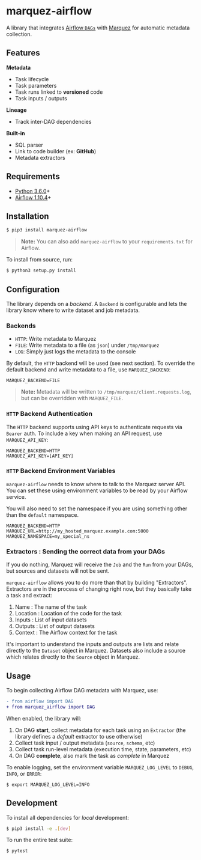 # marquez-airflow

A library that integrates [Airflow `DAGs`]() with [Marquez](https://github.com/MarquezProject/marquez) for automatic metadata collection.

## Features

**Metadata**

* Task lifecycle
* Task parameters
* Task runs linked to **versioned** code
* Task inputs / outputs

**Lineage**

* Track inter-DAG dependencies

**Built-in**

* SQL parser
* Link to code builder (ex: **GitHub**)
* Metadata extractors

## Requirements

 - [Python 3.6.0](https://www.python.org/downloads)+
 - [Airflow 1.10.4](https://pypi.org/project/apache-airflow)+

## Installation

```bash
$ pip3 install marquez-airflow
```

> **Note:** You can also add `marquez-airflow` to your `requirements.txt` for Airflow.

To install from source, run:

```bash
$ python3 setup.py install
```

## Configuration

The library depends on a _backend_. A `Backend` is configurable and lets the library know where to write dataset and job metadata.

### Backends

* `HTTP`: Write metadata to Marquez
* `FILE`: Write metadata to a file (as `json`) under `/tmp/marquez`
* `LOG`: Simply just logs the metadata to the console

By default, the `HTTP` backend will be used (see next section). To override the default backend and write metadata to a file, use `MARQUEZ_BACKEND`:

```
MARQUEZ_BACKEND=FILE
```

> **Note:** Metadata will be written to `/tmp/marquez/client.requests.log`, but can be overridden with `MARQUEZ_FILE`.

### `HTTP` Backend Authentication

The `HTTP` backend supports using API keys to authenticate requests via `Bearer` auth. To include a key when making an API request, use `MARQUEZ_API_KEY`:

```
MARQUEZ_BACKEND=HTTP
MARQUEZ_API_KEY=[API_KEY]
```

### `HTTP` Backend Environment Variables

`marquez-airflow` needs to know where to talk to the Marquez server API.  You can set these using environment variables to be read by your Airflow service.

You will also need to set the namespace if you are using something other than the `default` namespace.

```
MARQUEZ_BACKEND=HTTP
MARQUEZ_URL=http://my_hosted_marquez.example.com:5000
MARQUEZ_NAMESPACE=my_special_ns
```

### Extractors : Sending the correct data from your DAGs

If you do nothing, Marquez will receive the `Job` and the `Run` from your DAGs, but sources and datasets will not be sent.

`marquez-airflow` allows you to do more than that by building "Extractors".  Extractors are in the process of changing right now, but they basically take a task and extract:

1. Name : The name of the task
2. Location : Location of the code for the task
3. Inputs : List of input datasets
4. Outputs : List of output datasets
5. Context : The Airflow context for the task

It's important to understand the inputs and outputs are lists and relate directly to the `Dataset` object in Marquez.  Datasets also include a source which relates directly to the `Source` object in Marquez.

## Usage

To begin collecting Airflow DAG metadata with Marquez, use:

```diff
- from airflow import DAG
+ from marquez_airflow import DAG
```

When enabled, the library will:

1. On DAG **start**, collect metadata for each task using an `Extractor` (the library defines a _default_ extractor to use otherwise)
2. Collect task input / output metadata (`source`, `schema`, etc)
3. Collect task run-level metadata (execution time, state, parameters, etc)
4. On DAG **complete**, also mark the task as _complete_ in Marquez

To enable logging, set the environment variable `MARQUEZ_LOG_LEVEL` to `DEBUG`, `INFO`, or `ERROR`:

```
$ export MARQUEZ_LOG_LEVEL=INFO
```

## Development

To install all dependencies for _local_ development:

```bash
$ pip3 install -e .[dev]
```

To run the entire test suite:

```bash
$ pytest
```
